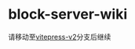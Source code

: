 # block-server-wiki

请移动至[vitepress-v2](https://github.com/Byte-Meta-Studio-Group/block-server-wiki/tree/vitepress-v2)分支后继续
